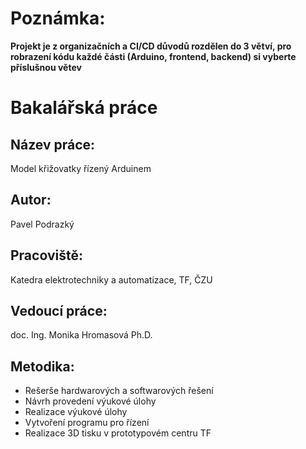 # Poznámka:

<b>Projekt je z organizačních a CI/CD důvodů rozdělen do 3 větví, pro robrazení kódu každé části (Arduino, frontend, backend) si vyberte příslušnou větev</b>

# Bakalářská práce

## Název práce:

Model křižovatky řízený Arduinem

## Autor:

Pavel Podrazký

## Pracoviště:

Katedra elektrotechniky a automatizace, TF, ČZU

## Vedoucí práce:

doc. Ing. Monika Hromasová Ph.D.

## Metodika:

- Rešerše hardwarových a softwarových řešení
- Návrh provedení výukové úlohy
- Realizace výukové úlohy
- Vytvoření programu pro řízení
- Realizace 3D tisku v prototypovém centru TF
